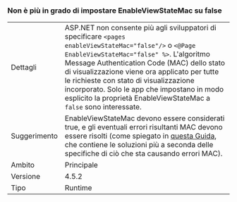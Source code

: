 ### <a name="no-longer-able-to-set-enableviewstatemac-to-false"></a>Non è più in grado di impostare EnableViewStateMac su false

|   |   |
|---|---|
|Dettagli|ASP.NET non consente più agli sviluppatori di specificare <code>&lt;pages enableViewStateMac=&quot;false&quot;/&gt;</code> o <code>&lt;@Page EnableViewStateMac=&quot;false&quot; %&gt;</code>. L'algoritmo Message Authentication Code (MAC) dello stato di visualizzazione viene ora applicato per tutte le richieste con stato di visualizzazione incorporato. Solo le app che impostano in modo esplicito la proprietà EnableViewStateMac a <code>false</code> sono interessate.|
|Suggerimento|EnableViewStateMac devono essere considerati true, e gli eventuali errori risultanti MAC devono essere risolti (come spiegato in [questa Guida](https://support.microsoft.com/kb/2915218), che contiene le soluzioni più a seconda delle specifiche di ciò che sta causando errori MAC).|
|Ambito|Principale|
|Versione|4.5.2|
|Tipo|Runtime|

